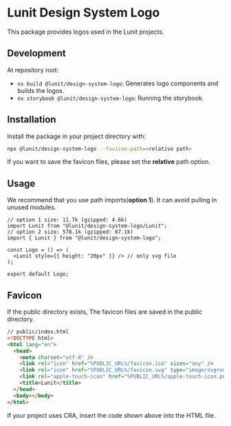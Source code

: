 # Lunit Design System Logo

This package provides logos used in the Lunit projects.

## Development

At repository root:
- `nx build @lunit/design-system-logo`: Generates logo components and builds the logos.
- `nx storybook @lunit/design-system-logo`: Running the storybook.

## Installation

Install the package in your project directory with:

```sh
npx @lunit/design-system-logo --favicon-path=<relative path>
```

If you want to save the favicon files, please set the **relative** path option.

## Usage

We recommend that you use path imports(**option 1**). It can avoid pulling in unused modules.

```tsx
// option 1 size: 11.7k (gzipped: 4.6k)
import Lunit from "@lunit/design-system-logo/Lunit";
// option 2 size: 578.1k (gzipped: 87.1k)
import { Lunit } from "@lunit/design-system-logo";

const Logo = () => (
  <Lunit style={{ height: "20px" }} /> // only svg file
);

export default Logo;
```

## Favicon

If the public directory exists, The favicon files are saved in the public directory.

```html
// public/index.html
<!DOCTYPE html>
<html lang="en">
  <head>
    <meta charset="utf-8" />
    <link rel="icon" href="%PUBLIC_URL%/favicon.ico" sizes="any" />
    <link rel="icon" href="%PUBLIC_URL%/favicon.svg" type="image/svg+xml" />
    <link rel="apple-touch-icon" href="%PUBLIC_URL%/apple-touch-icon.png" />
    <title>Lunit</title>
  </head>
  <body></body>
</html>
```

If your project uses CRA, insert the code shown above into the HTML file.
